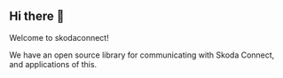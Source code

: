 ## Hi there 👋

Welcome to skodaconnect!

We have an open source library for communicating with Skoda Connect, and applications of this.
